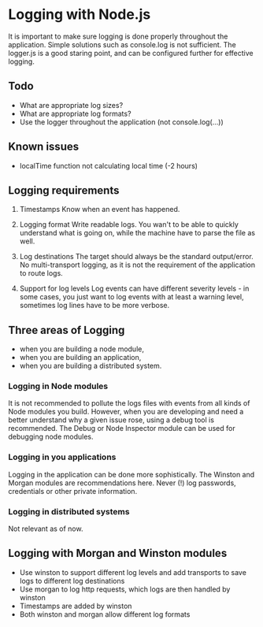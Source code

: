 # Logging with Node.js
It is important to make sure logging is done properly throughout the application. Simple solutions such as console.log is not sufficient. The logger.js is a good staring point, and can be configured further for effective logging.

## Todo
* What are appropriate log sizes?
* What are appropriate log formats?
* Use the logger throughout the application (not console.log(...))

## Known issues
* localTime function not calculating local time (-2 hours)

## Logging requirements
1. Timestamps
Know when an event has happened.

2. Logging format
Write readable logs. You wan't to be able to quickly understand what is going on,
while the machine have to parse the file as well.

3. Log destinations
The target should always be the standard output/error. No multi-transport logging,
as it is not the requirement of the application to route logs.

4. Support for log levels
Log events can have different severity levels - in some cases, you just want to log
events with at least a warning level, sometimes log lines have to be more verbose.

## Three areas of Logging
* when you are building a node module,
* when you are building an application,
* when you are building a distributed system.

### Logging in Node modules
It is not recommended to pollute the logs files with events from all kinds of Node modules you build.
However, when you are developing and need a better understand why a given issue rose, using a debug tool
is recommended. The Debug or Node Inspector module can be used for debugging node modules.

### Logging in you applications
Logging in the application can be done more sophistically.
The Winston and Morgan modules are recommendations here.
Never (!) log passwords, credentials or other private information.

### Logging in distributed systems
Not relevant as of now.

## Logging with Morgan and Winston modules
* Use winston to support different log levels and add transports to save logs to different log destinations
* Use morgan to log http requests, which logs are then handled by winston
* Timestamps are added by winston
* Both winston and morgan allow different log formats
